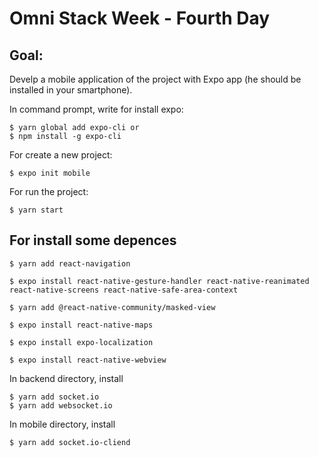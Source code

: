 # Omni Stack Week - Fourth Day 

## Goal:

Develp a mobile application of the project with Expo app (he should be installed in your smartphone).

In command prompt, write for install expo:

```
$ yarn global add expo-cli or 
$ npm install -g expo-cli 
```
For create a new project:
```
$ expo init mobile 
```
For run the project:
```
$ yarn start
```
## For install some depences 

```
$ yarn add react-navigation

$ expo install react-native-gesture-handler react-native-reanimated react-native-screens react-native-safe-area-context

$ yarn add @react-native-community/masked-view

$ expo install react-native-maps

$ expo install expo-localization

$ expo install react-native-webview
```

In backend directory, install
```
$ yarn add socket.io
$ yarn add websocket.io
```

In mobile directory, install
```
$ yarn add socket.io-cliend
```

